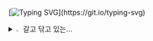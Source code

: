 [![Typing SVG](https://readme-typing-svg.demolab.com?font=Bitcount+Grid+Double&size=30&pause=1000&color=F7526F&background=FFF5E600&center=true&multiline=true&random=true&width=442&height=64&lines=Welcome+to+My+House!)](https://git.io/typing-svg)
<details>
<summary>
  <img src="https://raw.githubusercontent.com/Tarikul-Islam-Anik/Animated-Fluent-Emojis/master/Emojis/Hand%20gestures/Eyes.png" alt="Eyes" width="2%" /> 갈고 닦고 있는...
</summary>
   <br>

![spring](https://img.shields.io/badge/Spring-6DB33F?style=for-the-badge&logo=spring&logoColor=white) 
![jsp](https://img.shields.io/badge/jsp-20232A?style=for-the-badge&logo=jsp&logoColor=61DAFB) 
![node.js](https://img.shields.io/badge/node.js-239120?&style=for-the-badge&logo=node.js&logoColor=white) 
![Thymeleaf](https://img.shields.io/badge/Thymeleaf-14354C?style=for-the-badge&logo=Thymeleaf&logoColor=white) 
![jpa](https://img.shields.io/badge/Jpa-E34F26?style=for-the-badge&logo=Jpa&logoColor=white) 
<br>
![js](https://img.shields.io/badge/JavaScript-F7DF1E?style=for-the-badge&logo=JavaScript&logoColor=white) 
![java](https://img.shields.io/badge/Java-ED8B00?style=for-the-badge&logo=openjdk&logoColor=white) 
![kotlin](https://img.shields.io/badge/Kotlin-0095D5?&style=for-the-badge&logo=kotlin&logoColor=white) 
<br> 
![MySQL](https://img.shields.io/badge/mysql-%2300f.svg?style=for-the-badge&logo=mysql&logoColor=white) 
 
![hello](https://img.shields.io/badge/Wire-B71C1C?style=for-the-badge&logo=wire&logoColor=white)

</details>
